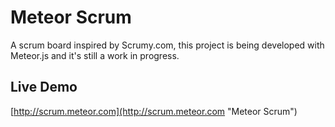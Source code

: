 # Meteor Scrum

A scrum board inspired by Scrumy.com, this project is being developed with Meteor.js and it's still a work in progress.

## Live Demo

[http://scrum.meteor.com](http://scrum.meteor.com "Meteor Scrum")